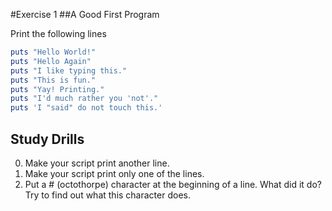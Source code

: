 #Exercise 1
##A Good First Program

Print the following lines

```ruby
puts "Hello World!"
puts "Hello Again"
puts "I like typing this."
puts "This is fun."
puts "Yay! Printing."
puts "I'd much rather you 'not'."
puts 'I "said" do not touch this.'
```

## Study Drills

0. Make your script print another line.
0. Make your script print only one of the lines.
0. Put a # (octothorpe) character at the beginning of a line. What did it do? Try to find out what this character does.
